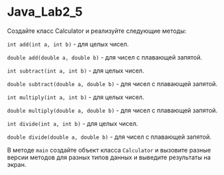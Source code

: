 # Java_Lab2_5

Создайте класс Calculator и реализуйте следующие методы:

`int add(int a, int b)` - для целых чисел.

`double add(double a, double b)` - для чисел с плавающей запятой.

`int subtract(int a, int b)` - для целых чисел.

`double subtract(double a, double b)` - для чисел с плавающей запятой.

`int multiply(int a, int b)` - для целых чисел.

`double multiply(double a, double b)` - для чисел с плавающей запятой.

`int divide(int a, int b)` - для целых чисел.

`double divide(double a, double b)` - для чисел с плавающей запятой.

В методе `main` создайте объект класса `Calculator` и вызовите разные версии методов для разных типов данных и выведите результаты на экран.
